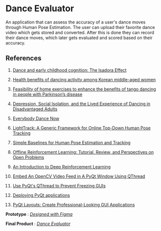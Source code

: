 # Dance Evaluator
An application that can assess the accuracy of a user's dance moves through Human Pose Estimation. The user can upload their favorite dance video which gets stored and converted. After this is done they can record their dance moves, which later gets evaluated and scored based on their accuracy.

## References

1. [Dance and early childhood cognition: The Isadora Effect](https://www.tandfonline.com/doi/abs/10.1080/10632913.2016.1245166)
2. [Health benefits of dancing activity among Korean middle-aged women](https://www.tandfonline.com/doi/full/10.3402/qhw.v11.31215)
3. [Feasibility of home exercises to enhance the benefits of tango dancing in people with Parkinson’s disease](https://www.sciencedirect.com/science/article/abs/pii/S0965229918302401)
4. [Depression, Social Isolation, and the Lived Experience of Dancing in Disadvantaged Adults](https://www.sciencedirect.com/science/article/abs/pii/S0883941715002472)
5. [Everybody Dance Now](https://arxiv.org/abs/1808.07371)
6. [LightTrack: A Generic Framework for Online Top-Down Human Pose Tracking](https://openaccess.thecvf.com/content_ECCV_2018/html/Bin_Xiao_Simple_Baselines_for_ECCV_2018_paper.html)
7. [Simple Baselines for Human Pose Estimation and Tracking](https://openaccess.thecvf.com/content_ECCV_2018/html/Bin_Xiao_Simple_Baselines_for_ECCV_2018_paper.html)
8. [Offline Reinforcement Learning: Tutorial, Review, and Perspectives on Open Problems](https://arxiv.org/abs/2005.01643)
9. [An Introduction to Deep Reinforcement Learning](https://arxiv.org/abs/1811.12560)

10. [Embed An OpenCV Video Feed in A PyQt Window Using QThread](https://youtu.be/dTDgbx-XelY)

11. [Use PyQt's QThread to Prevent Freezing GUIs](https://realpython.com/python-pyqt-qthread/)
12. [Deploying PyQt applications](https://wiki.python.org/moin/PyQt/Deploying_PyQt_Applications)
13. [PyQt Layouts: Create Professional-Looking GUI Applications](https://realpython.com/python-pyqt-layout/)

**Prototype** : *[Designed with Figma](https://www.figma.com/proto/HegXr33zJvBt2zqdJmXvZD/Final-Year-Project?node-id=1%3A3&scaling=scale-down&page-id=0%3A1&starting-point-node-id=1%3A3)*

**Final Product** : *[Dance Evaluator](https://youtu.be/4R-KjPlZjqs)*